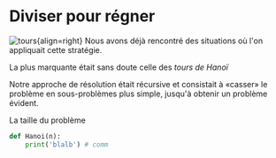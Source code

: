 # Diviser pour régner

![tours](https://upload.wikimedia.org/wikipedia/commons/6/60/Tower_of_Hanoi_4.gif){align=right}
Nous avons déjà rencontré des situations où l'on appliquait cette stratégie.

La plus marquante était sans doute celle des *tours de Hanoï*


Notre approche de résolution était récursive et consistait à «casser» le problème en sous-problèmes plus simple, jusqu'à 
obtenir un problème évident.

La taille du problème 

```python
def Hanoi(n):
    print('blalb') # comm
```